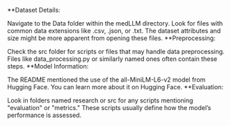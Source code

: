 **Dataset Details:

Navigate to the Data folder within the medLLM directory. Look for files with common data extensions like .csv, .json, or .txt. The dataset attributes and size might be more apparent from opening these files.
**Preprocessing:

Check the src folder for scripts or files that may handle data preprocessing. Files like data_processing.py or similarly named ones often contain these steps.
**Model Information:

The README mentioned the use of the all-MiniLM-L6-v2 model from Hugging Face. You can learn more about it on Hugging Face.
**Evaluation:

Look in folders named research or src for any scripts mentioning "evaluation" or "metrics." These scripts usually define how the model’s performance is assessed.
